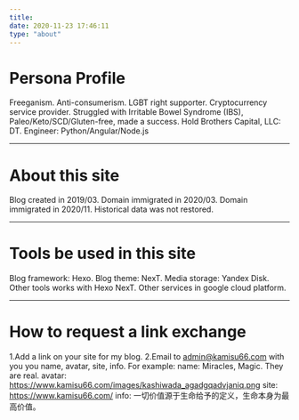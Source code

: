 ```yaml
---
title:
date: 2020-11-23 17:46:11
type: "about"
---
```

# Persona Profile
Freeganism.
Anti-consumerism.
LGBT right supporter.
Cryptocurrency service provider.
Struggled with Irritable Bowel Syndrome (IBS), Paleo/Keto/SCD/Gluten-free, made a success.
Hold Brothers Capital, LLC: DT.
Engineer: Python/Angular/Node.js
*****
# About this site
Blog created in 2019/03.
Domain immigrated in 2020/03.
Domain immigrated in 2020/11.
Historical data  was not restored.
*****
# Tools be used in this site
Blog framework: Hexo.
Blog theme: NexT.
Media storage: Yandex Disk.
Other tools works with Hexo NexT.
Other services in google cloud platform.
*****
# How to request a link exchange
1.Add a link on your site for my blog.
2.Email to <admin@kamisu66.com> with you you name, avatar, site, info.
For example:
name: Miracles, Magic. They are real.
avatar: https://www.kamisu66.com/images/kashiwada_agadgqadvjaniq.png
site: https://www.kamisu66.com/
info: 一切价值源于生命给予的定义，生命本身为最高价值。




